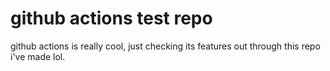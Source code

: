 # github actions test repo

github actions is really cool, just checking its features out through this repo i've made lol.
